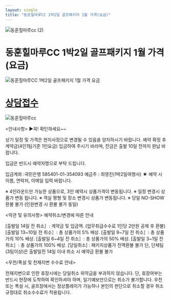 ```yaml
---
layout: single
title: "동훈힐마루CC 1박2일 골프패키지 1월 가격(요금)"
---
```


![동훈힐마루cc (2)](https://user-images.githubusercontent.com/96457511/147900127-132b9c5c-3f73-45e2-85be-e02f47fe0a37.png)


# 동훈힐마루CC 1박2일 골프패키지 1월 가격(요금)


![동훈힐마루CC 1박2일 골프패키지 1월 가격 요금](https://user-images.githubusercontent.com/96457511/147900130-8144a2a3-3535-405e-b5c0-9b4a1f00a1f0.PNG)

# [상담접수](http://www.1night2day.com/golf/detail.html?goods_no=36)

![동훈힐마루cc](https://user-images.githubusercontent.com/96457511/147900158-9f7997f8-7c9c-4b16-a523-91d9a37044dc.jpg)


<안내사항> ▶꼭! 확인하세요~~

상기 일정 및 가격은 현지사정으로 변경될 수 있음을 양지하시기 바랍니다.
예약 확정 후 계약금(4인1팀기준 1인요금) 입금하여 주시기 바라며, 잔금은 출발 10일 전까지 완납 바랍니다.

입금은 반드시 예약자명으로 부탁 드립니다.

입금계좌 :국민은행 585401-01-354093 예금주 : 최영진(1박2일여행사)
★ 예약 시 이름, 연락처, 이메일 입력 바랍니다.

※ 4인라운드만 가능한 상품으로, 3인 예약시 상품가격이 변동됩니다.
※ 일정 변경시 상품가 변동 됩니다.
※ 객실 평형 및 장소 변경시 상품가 변동됩니다.
※ 당일 NO-SHOW 환불 불가 (인원변경 시 환불 불가 동일)

 

<약관 및 유의사항> 예약취소/변경에 따른 안내

[출발일 14일 전 취소］: 계약금 및 입금액. (업무취급수수료 1인당 2만원 공제 후 환불)
[출발일 13~10일 전 취소］: 총 상품가의 5% 배상.
[출발일 9~7일 전 취소］: 총 상품가의 10% 배상.
[출발일 6~4일 전 취소］: 총 상품가의 50% 배상.
[출발일 3~1일 전 취소］: 총 상품가의 100% 배상.
[당일취소] : 패키지상품가 전액환불 불가
단, 단체팀(3팀이상)은 출발일전 14일 이내 취소 시 예약금 환불 불가

 

<우천/폭설 및 천재지변 수수료 안내>

천재지변으로 인한 휴장시에는 당일취소 위약금을 부과하지 않습니다.
단, 휴장여부는 반드시 현장에 도착하여 확인하셔야 하며, 일기예보만으로는 취소가 불가합니다.
우천 또는 폭설 시, 골프장에서는 정상플레이가 가능하나 본인의 판단으로 취소할 경우 취소 규정대로 취소수수료가 적용됩니다.

